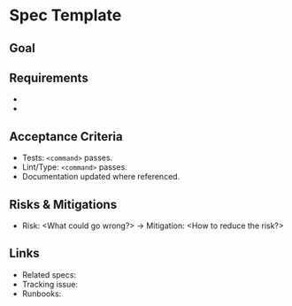 # Spec Template

## Goal
<Describe the desired outcome and who benefits.>

## Requirements
- <Key deliverable or behavior change>
- <Additional expectations or constraints>

## Acceptance Criteria
- Tests: `<command>` passes.
- Lint/Type: `<command>` passes.
- Documentation updated where referenced.

## Risks & Mitigations
- Risk: <What could go wrong?> → Mitigation: <How to reduce the risk?>

## Links
- Related specs:
- Tracking issue:
- Runbooks:
